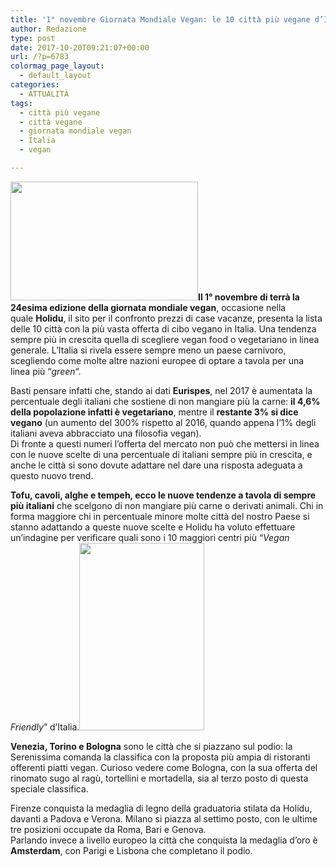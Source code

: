```yaml
---
title: '1° novembre Giornata Mondiale Vegan: le 10 città più vegane d’Italia'
author: Redazione
type: post
date: 2017-10-20T09:21:07+00:00
url: /?p=6783
colormag_page_layout:
  - default_layout
categories:
  - ATTUALITÀ
tags:
  - città più vegane
  - città vegane
  - giornata mondiale vegan
  - Italia
  - vegan

---
```

<img decoding="async" loading="lazy" class="size-medium wp-image-6784 alignleft" src="https://progressonline.it/wp-content/uploads/2017/10/A_The-Gate-Seymour-Place_Londra-300x190.png" alt="" width="300" height="190" />**Il 1° novembre di terrà la 24esima edizione della giornata mondiale vegan**, occasione nella quale **Holidu**, il sito per il confronto prezzi di case vacanze, presenta la lista delle 10 città con la più vasta offerta di cibo vegano in Italia. Una tendenza sempre più in crescita quella di scegliere vegan food o vegetariano in linea generale. L&#8217;Italia si rivela essere sempre meno un paese carnivoro, scegliendo come molte altre nazioni europee di optare a tavola per una linea più &#8220;_green_&#8220;.

Basti pensare infatti che, stando ai dati **Eurispes**, nel 2017 è aumentata la percentuale degli italiani che sostiene di non mangiare più la carne: **il 4,6% della popolazione infatti è vegetariano**, mentre il **restante 3% si dice vegano** (un aumento del 300% rispetto al 2016, quando appena l&#8217;1% degli italiani aveva abbracciato una filosofia vegan).  
Di fronte a questi numeri l&#8217;offerta del mercato non può che mettersi in linea con le nuove scelte di una percentuale di italiani sempre più in crescita, e anche le città si sono dovute adattare nel dare una risposta adeguata a questo nuovo trend.

**Tofu, cavoli, alghe e tempeh, ecco le nuove tendenze a tavola di sempre più italiani** che scelgono di non mangiare più carne o derivati animali. Chi in forma maggiore chi in percentuale minore molte città del nostro Paese si stanno adattando a queste nuove scelte e Holidu ha voluto effettuare un’indagine per verificare quali sono i 10 maggiori centri più “_Vegan Friendly_” d’Italia.<img decoding="async" loading="lazy" class="alignnone size-medium wp-image-6786 alignright" src="https://progressonline.it/wp-content/uploads/2017/10/A_The-Gate-Seymour-Place_Londra-2-200x300.jpg" alt="" width="200" height="300" />

**Venezia, Torino e Bologna** sono le città che si piazzano sul podio: la Serenissima comanda la classifica con la proposta più ampia di ristoranti offerenti piatti vegan. Curioso vedere come Bologna, con la sua offerta del rinomato sugo al ragù, tortellini e mortadella, sia al terzo posto di questa speciale classifica.

Firenze conquista la medaglia di legno della graduatoria stilata da Holidu, davanti a Padova e Verona. Milano si piazza al settimo posto, con le ultime tre posizioni occupate da Roma, Bari e Genova.  
Parlando invece a livello europeo la città che conquista la medaglia d&#8217;oro è **Amsterdam**, con Parigi e Lisbona che completano il podio.